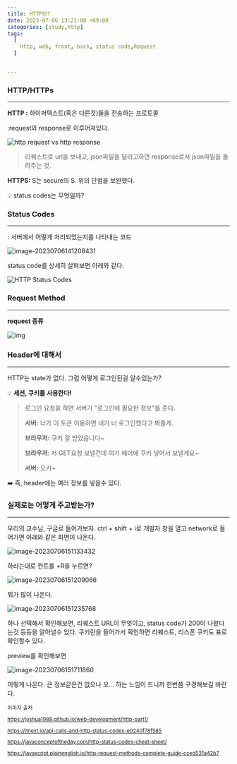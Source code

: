 ```yaml
---
title: HTTP란?
date: 2023-07-06 13:21:00 +09:00
categories: [study,http]
tags:
  [
    http, web, front, back, status code,Request
  ]


---
```


### HTTP/HTTPs

---

**HTTP :** 하이퍼텍스트(혹은 다른것)들을 전송하는 프로토콜

:request와 response로 이루어져있다.

![http request vs http response](https://raw.githubusercontent.com/bunju20/image_server/main/img_/request-response.png)

> 리퀘스트로 url을 보내고, json파일을 달라고하면 response로서 json파일을 돌려주는 것.

   

**HTTPS:** S는 secure의 S. 위의 단점을 보완했다.

:bulb: status codes는 무엇일까?

   

### Status Codes

---

: 서버에서 어떻게 처리되었는지를 나타내는 코드

![image-20230706141208431](https://raw.githubusercontent.com/bunju20/image_server/main/img_/image-20230706141208431.png)

status code를 상세히 살펴보면 아래와 같다.

![HTTP Status Codes](https://raw.githubusercontent.com/bunju20/image_server/main/img_/HTTP_Status_Codes.png)



### Request Method

---

**request 종류**

![img](https://raw.githubusercontent.com/bunju20/image_server/main/img_/1*bqTWyL7IFU4Z4xL0y4Su6A.jpeg)

### Header에 대해서

---

HTTP는 state가 없다. 그럼 어떻게 로그인된걸 알수있는가?   



:bulb: **세션, 쿠키를 사용한다!**

> 로그인 요청을 하면 서버가 "로그인에 필요한 정보"를 준다.
>
> **서버:** 너가 이 토큰 이용하면 내가 너 로그인했다고 봐줄게.
>
> **브라우저:** 쿠키 잘 받았읍니다~
>
>    
>
> **브라우저**: 저 GET요청 보낼건데 여기 헤더에 쿠키 넣어서 보낼게요~
>
> **서버:** 오키~

:arrow_right: 즉, header에는 여러 정보를 넣을수 있다.

   

### 실제로는 어떻게 주고받는가?

---

우리의 교수님, 구글로 들어가보자. ctrl + shift + i로 개발자 창을 열고 network로 들어가면 아래와 같은 화면이 나온다.

![image-20230706151133432](https://raw.githubusercontent.com/bunju20/image_server/main/img_/image-20230706151133432.png)

하라는대로 컨트롤 +R을 누르면?

![image-20230706151209066](https://raw.githubusercontent.com/bunju20/image_server/main/img_/image-20230706151209066.png)

뭐가 많이 나온다.

![image-20230706151235768](https://raw.githubusercontent.com/bunju20/image_server/main/img_/image-20230706151235768.png)

하나 선택해서 확인해보면, 리퀘스트 URL이 무엇이고, status code가 200이 나왔다는것 등등을 알아낼수 있다.  쿠키란을 들어가서 확인하면 리퀘스트, 리스폰 쿠키도 표로 확인할수 있다.

preview를 확인해보면

![image-20230706151711860](https://raw.githubusercontent.com/bunju20/image_server/main/img_/image-20230706151711860.png)

이렇게 나온다. 큰 정보같은건 없으나 오... 하는 느낌이 드니까 한번쯤 구경해보길 바란다.

<sub>

이미지 출처

https://joshua1988.github.io/web-development/http-part1/

https://itnext.io/api-calls-and-http-status-codes-e0240f78f585

https://javaconceptoftheday.com/http-status-codes-cheat-sheet/

https://javascript.plainenglish.io/http-request-methods-complete-guide-cced531a42b7

<sub>